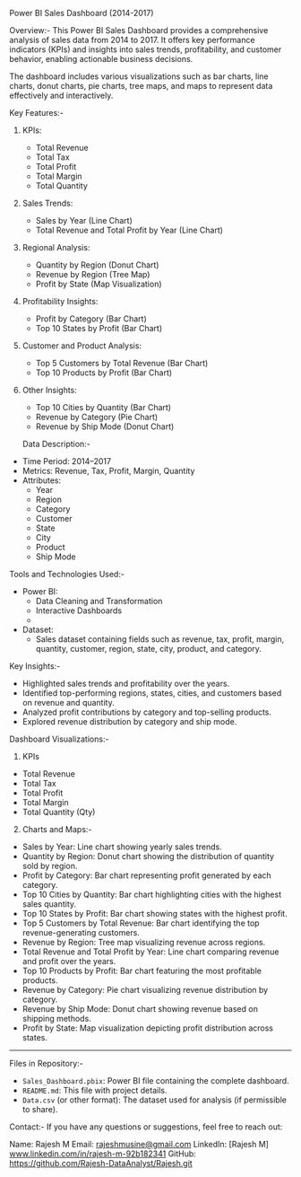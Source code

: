    Power BI Sales Dashboard (2014-2017)

   Overview:-
This Power BI Sales Dashboard provides a comprehensive analysis of sales data from 2014 to 2017. It offers key performance indicators (KPIs) and insights into sales trends, profitability, and customer behavior, enabling actionable business decisions.

The dashboard includes various visualizations such as bar charts, line charts, donut charts, pie charts, tree maps, and maps to represent data effectively and interactively.



   Key Features:-
1. KPIs: 
   - Total Revenue
   - Total Tax
   - Total Profit
   - Total Margin
   - Total Quantity 
2. Sales Trends:
   - Sales by Year (Line Chart)
   - Total Revenue and Total Profit by Year (Line Chart)
3. Regional Analysis:
   - Quantity by Region (Donut Chart)
   - Revenue by Region (Tree Map)
   - Profit by State (Map Visualization)
4. Profitability Insights:
   - Profit by Category (Bar Chart)
   - Top 10 States by Profit (Bar Chart)
5. Customer and Product Analysis:
   - Top 5 Customers by Total Revenue (Bar Chart)
   - Top 10 Products by Profit (Bar Chart)
6. Other Insights:
   - Top 10 Cities by Quantity (Bar Chart)
   - Revenue by Category (Pie Chart)
   - Revenue by Ship Mode (Donut Chart)


   Data Description:-
- Time Period: 2014–2017
- Metrics: Revenue, Tax, Profit, Margin, Quantity
- Attributes:
  - Year
  - Region
  - Category
  - Customer
  - State
  - City
  - Product
  - Ship Mode



 Tools and Technologies Used:-
- Power BI:
  - Data Cleaning and Transformation
  - Interactive Dashboards
  - 
- Dataset:
  - Sales dataset containing fields such as revenue, tax, profit, margin, quantity, customer, region, state, city, product, and category.


 Key Insights:-
- Highlighted sales trends and profitability over the years.
- Identified top-performing regions, states, cities, and customers based on revenue and quantity.
- Analyzed profit contributions by category and top-selling products.
- Explored revenue distribution by category and ship mode.


 Dashboard Visualizations:-
 1. KPIs
- Total Revenue
- Total Tax
- Total Profit
- Total Margin
- Total Quantity (Qty)

 2. Charts and Maps:-
- Sales by Year: Line chart showing yearly sales trends.
- Quantity by Region: Donut chart showing the distribution of quantity sold by region.
- Profit by Category: Bar chart representing profit generated by each category.
- Top 10 Cities by Quantity: Bar chart highlighting cities with the highest sales quantity.
- Top 10 States by Profit: Bar chart showing states with the highest profit.
- Top 5 Customers by Total Revenue: Bar chart identifying the top revenue-generating customers.
- Revenue by Region: Tree map visualizing revenue across regions.
- Total Revenue and Total Profit by Year: Line chart comparing revenue and profit over the years.
- Top 10 Products by Profit: Bar chart featuring the most profitable products.
- Revenue by Category: Pie chart visualizing revenue distribution by category.
- Revenue by Ship Mode: Donut chart showing revenue based on shipping methods.
- Profit by State: Map visualization depicting profit distribution across states.

---

 Files in Repository:-
- `Sales_Dashboard.pbix`: Power BI file containing the complete dashboard.
- `README.md`: This file with project details.
- `Data.csv` (or other format): The dataset used for analysis (if permissible to share).

Contact:- 
If you have any questions or suggestions, feel free to reach out:

Name: Rajesh M 
Email: rajeshmusine@gmail.com 
LinkedIn: [Rajesh M] www.linkedin.com/in/rajesh-m-92b182341 
GitHub: https://github.com/Rajesh-DataAnalyst/Rajesh.git


